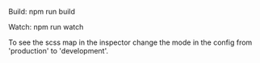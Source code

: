 
Build: 
npm run build

Watch:
npm run watch

To see the scss map in the inspector change the mode in the config from 'production' to 'development'.